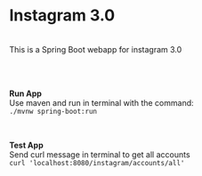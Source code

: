 # Instagram 3.0
<br>
This is a Spring Boot webapp for instagram 3.0

<br><br>

**Run App**
<br>
Use maven and run in terminal with the command: <br>
`./mvnw spring-boot:run`

<br>

**Test App**
<br>
Send curl message in terminal to get all accounts<br>
`curl 'localhost:8080/instagram/accounts/all'`
